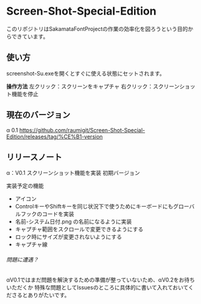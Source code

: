 # Screen-Shot-Special-Edition

このリポジトリはSakamataFontProjectの作業の効率化を図ろうという目的からできています。

## 使い方
screenshot-Su.exeを開くとすぐに使える状態にセットされます。

**操作方法**
左クリック：スクリーンをキャプチャ
右クリック：スクリーンショット機能を停止

## 現在のバージョン
α 0.1
https://github.com/raumigit/Screen-Shot-Special-Edition/releases/tag/%CE%B1-version

## リリースノート
α：V0.1
スクリーンショット機能を実装
初期バージョン

実装予定の機能
- アイコン
- ControlキーやShiftキーを同じ状況下で使うためにキーボードにもグローバルフックのコードを実装
- 名前-システム日付.png の名前になるように実装
- キャプチャ範囲をスクロールで変更できるようにする
- ロック時にサイズが変更されないようにする
- キャプチャ線

###### 問題に遭遇？
αV0.1ではまだ問題を解決するための準備が整っていないため、αV0.2をお待ちいただくか
特殊な問題としてIssuesのところに具体的に書いて入れておいてくださるとありがたいです。

